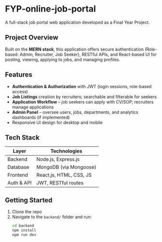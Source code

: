 # FYP‑online‑job‑portal

A full-stack job portal web application developed as a Final Year Project.

## Project Overview
Built on the **MERN stack**, this application offers secure authentication (Role-based: Admin, Recruiter, Job Seeker), RESTful APIs, and React-based UI for posting, viewing, applying to jobs, and managing profiles.

## Features
- **Authentication & Authorization** with JWT (login sessions, role-based access)
- **Job Listings** creation by recruiters; searchable and filterable for seekers
- **Application Workflow** – job seekers can apply with CV/SOP; recruiters manage applications
- **Admin Panel** – oversee users, jobs, departments, and analytics dashboards (if implemented)
- Responsive UI design for desktop and mobile

## Tech Stack
| Layer     | Technologies              |
|-----------|--------------------------|
| Backend   | Node.js, Express.js       |
| Database  | MongoDB (via Mongoose)    |
| Frontend  | React.js, HTML, CSS, JS   |
| Auth & API| JWT, RESTful routes       |

## Getting Started
1. Clone the repo  
2. Navigate to the `backend/` folder and run:
   ```bash
   cd backend
   npm install
   npm run dev
